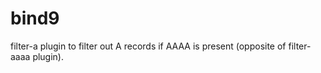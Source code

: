 # bind9
filter-a plugin to filter out A records if AAAA is present (opposite of filter-aaaa plugin).
